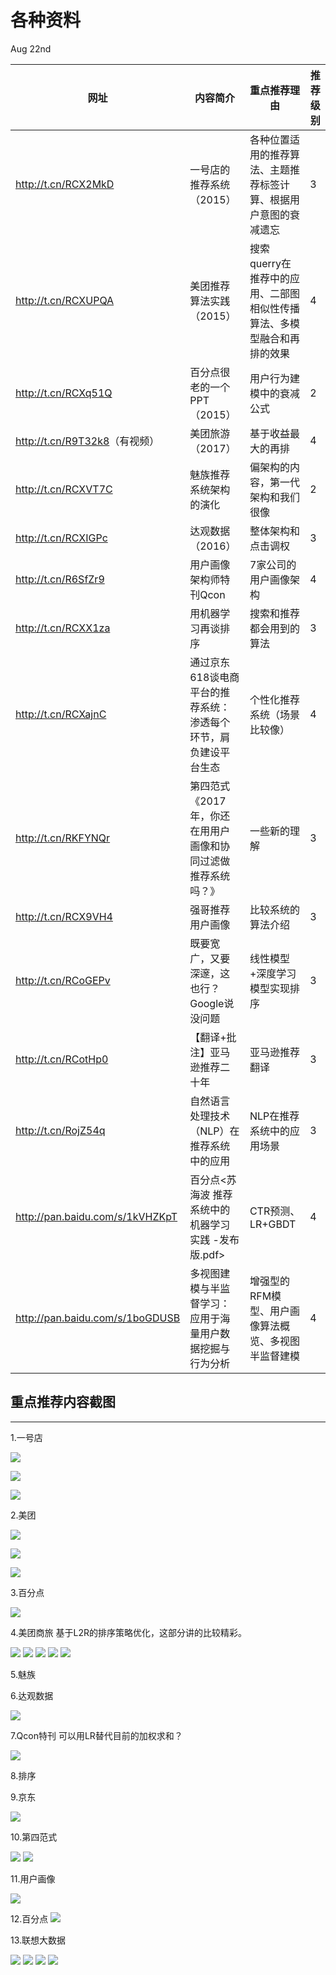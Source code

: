 # 各种资料

Aug 22nd

网址                                | 内容简介                              | 重点推荐理由                                 | 推荐级别
--------------------------------- | --------------------------------- | -------------------------------------- | ----
<http://t.cn/RCX2MkD>             | 一号店的推荐系统（2015）                    | 各种位置适用的推荐算法、主题推荐标签计算、根据用户意图的衰减遗忘       | 3
<http://t.cn/RCXUPQA>             | 美团推荐算法实践（2015）                    | 搜索querry在推荐中的应用、二部图相似性传播算法、多模型融合和再排的效果 | 4
<http://t.cn/RCXq51Q>             | 百分点很老的一个PPT（2015）                 | 用户行为建模中的衰减公式                           | 2
<http://t.cn/R9T32k8>（有视频）        | 美团旅游（2017）                        | 基于收益最大的再排                              | 4
<http://t.cn/RCXVT7C>             | 魅族推荐系统架构的演化                       | 偏架构的内容，第一代架构和我们很像                      | 2
<http://t.cn/RCXIGPc>             | 达观数据（2016）                        | 整体架构和点击调权                              | 3
<http://t.cn/R6SfZr9>             | 用户画像架构师特刊Qcon                     | 7家公司的用户画像架构                            | 4
<http://t.cn/RCXX1za>             | 用机器学习再谈排序                         | 搜索和推荐都会用到的算法                           | 3
<http://t.cn/RCXajnC>             | 通过京东618谈电商平台的推荐系统：渗透每个环节，肩负建设平台生态 | 个性化推荐系统（场景比较像）                         | 4
<http://t.cn/RKFYNQr>             | 第四范式《2017年，你还在用用户画像和协同过滤做推荐系统吗？》  | 一些新的理解                                 | 3
<http://t.cn/RCX9VH4>             | 强哥推荐用户画像                          | 比较系统的算法介绍                              | 3
<http://t.cn/RCoGEPv>             | 既要宽广，又要深邃，这也行？Google说没问题| 线性模型+深度学习模型实现排序                              | 3
<http://t.cn/RCotHp0>             | 【翻译+批注】亚马逊推荐二十年                          | 亚马逊推荐翻译                              | 3
<http://t.cn/RojZ54q>             | 自然语言处理技术（NLP）在推荐系统中的应用                         | NLP在推荐系统中的应用场景                              | 3
<http://pan.baidu.com/s/1kVHZKpT> | 百分点<苏海波 推荐系统中的机器学习实践 -发布版.pdf>    | CTR预测、LR+GBDT                          | 4
<http://pan.baidu.com/s/1boGDUSB> | 多视图建模与半监督学习：应用于海量用户数据挖掘与行为分析      | 增强型的RFM模型、用户画像算法概览、多视图半监督建模            | 4

## 重点推荐内容截图

--------------------------------------------------------------------------------

1.一号店

![](https://i.loli.net/2017/08/22/599bd24cdd1d1.png)

![](https://i.loli.net/2017/08/22/599bd29e95338.png)

![](https://i.loli.net/2017/08/22/599bd2ea4ce68.png)

2.美团

![](https://i.loli.net/2017/08/22/599bd3c6f396e.png)

![](https://i.loli.net/2017/08/22/599bd3f5c1a34.png)

![](https://i.loli.net/2017/08/22/599bd57ba9ba3.png)

3.百分点

![](https://i.loli.net/2017/08/22/599bd6aed6d82.png)

4.美团商旅 基于L2R的排序策略优化，这部分讲的比较精彩。

![](https://i.loli.net/2017/08/22/599bd92cac35c.png) ![](https://i.loli.net/2017/08/22/599bd97063821.png) ![](https://i.loli.net/2017/08/22/599bd8f15b061.png) ![](https://i.loli.net/2017/08/22/599bd9c5eaee0.png) ![](https://i.loli.net/2017/08/22/599bd9f75ef34.png)

5.魅族

6.达观数据

![](https://i.loli.net/2017/08/22/599bde037ef44.png)

7.Qcon特刊 可以用LR替代目前的加权求和？

![](https://i.loli.net/2017/08/22/599be11517500.png)

8.排序

9.京东

![](https://i.loli.net/2017/08/22/599be3423d793.png)

10.第四范式

![](https://i.loli.net/2017/08/22/599be51c29b54.png) ![](https://i.loli.net/2017/08/22/599be43bcdbd8.png)

11.用户画像

![](https://i.loli.net/2017/08/22/599be6145a750.png)

12.百分点 ![](https://i.loli.net/2017/08/22/599bebc465de5.png)

13.联想大数据

![](https://i.loli.net/2017/08/22/599bea7cd4708.png) ![](https://i.loli.net/2017/08/22/599be9c2524e5.png) ![](https://i.loli.net/2017/08/22/599be98eb84d4.png) ![](https://i.loli.net/2017/08/22/599bea5903090.png)
